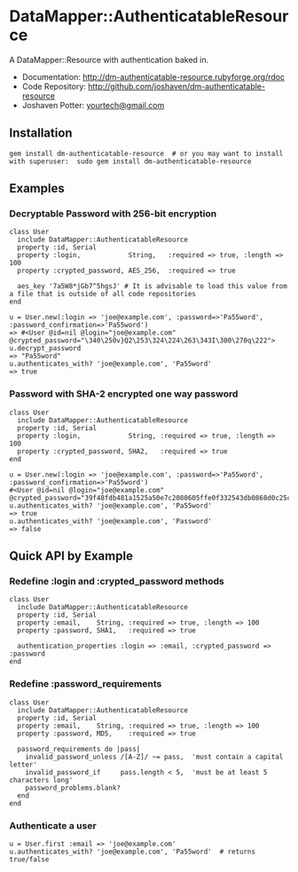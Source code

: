 # DataMapper::AuthenticatableResource
A DataMapper::Resource with authentication baked in.

* Documentation:   http://dm-authenticatable-resource.rubyforge.org/rdoc
* Code Repository: http://github.com/joshaven/dm-authenticatable-resource
* Joshaven Potter: yourtech@gmail.com

## Installation
    gem install dm-authenticatable-resource  # or you may want to install with superuser:  sudo gem install dm-authenticatable-resource
    
## Examples

### Decryptable Password with 256-bit encryption
    class User
      include DataMapper::AuthenticatableResource
      property :id, Serial
      property :login,            String,   :required => true, :length => 100
      property :crypted_password, AES_256,  :required => true
    
      aes_key '7a5W8*jGb7^5hgsJ' # It is advisable to load this value from a file that is outside of all code repositories
    end
    
    u = User.new(:login => 'joe@example.com', :password=>'Pa55word', :password_confirmation=>'Pa55word')
    => #<User @id=nil @login="joe@example.com" @crypted_password="\340\250v}Q2\253\324\224\263\343I\300\270q\222">
    u.decrypt_password
    => "Pa55word"
    u.authenticates_with? 'joe@example.com', 'Pa55word'
    => true
### Password with SHA-2 encrypted one way password
    class User
      include DataMapper::AuthenticatableResource
      property :id, Serial
      property :login,            String, :required => true, :length => 100
      property :crypted_password, SHA2,   :required => true
    end
    
    u = User.new(:login => 'joe@example.com', :password=>'Pa55word', :password_confirmation=>'Pa55word')
    #<User @id=nil @login="joe@example.com" @crypted_password="39f48fdb481a1525a50e7c2080605ffe0f332543db0868d0c25ceb545472038d">
    u.authenticates_with? 'joe@example.com', 'Pa55word'
    => true
    u.authenticates_with? 'joe@example.com', 'Password'
    => false

## Quick API by Example
### Redefine :login and :crypted_password methods 
    class User
      include DataMapper::AuthenticatableResource
      property :id, Serial
      property :email,    String, :required => true, :length => 100
      property :password, SHA1,   :required => true

      authentication_properties :login => :email, :crypted_password => :password      
    end

### Redefine :password_requirements
    class User
      include DataMapper::AuthenticatableResource
      property :id, Serial
      property :email,    String, :required => true, :length => 100
      property :password, MD5,    :required => true

      password_requirements do |pass|
        invalid_password_unless /[A-Z]/ ~= pass,  'must contain a capital letter'
        invalid_password_if     pass.length < 5,  'must be at least 5 characters long'
        password_problems.blank?
      end
    end

### Authenticate a user
    u = User.first :email => 'joe@example.com'
    u.authenticates_with? 'joe@example.com', 'Pa55word'  # returns true/false
